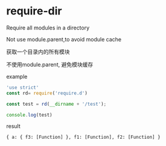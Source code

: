 # require-dir

Require all modules in a directory

Not use module.parent,to avoid module cache 

获取一个目录内的所有模块

不使用module.parent, 避免模块缓存

example

```js
'use strict'
const rd= require('require.d')

const test = rd(__dirname + '/test');

console.log(test)
```

result

```
{ a: { f3: [Function] }, f1: [Function], f2: [Function] }
```